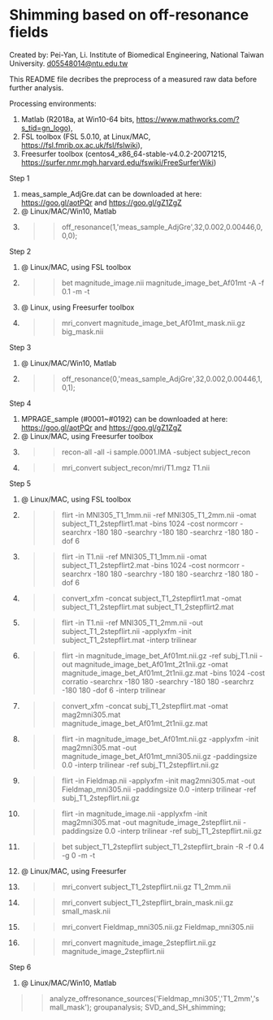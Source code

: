 # Shimming based on off-resonance fields

Created by:
Pei-Yan, Li.
Institute of Biomedical Engineering, 
National Taiwan University.
d05548014@ntu.edu.tw

This README file decribes the preprocess of a measured raw data before further analysis.

Processing environments: 
1. Matlab (R2018a, at Win10-64 bits, https://www.mathworks.com/?s_tid=gn_logo), 
2. FSL toolbox (FSL 5.0.10, at Linux/MAC, https://fsl.fmrib.ox.ac.uk/fsl/fslwiki), 
3. Freesurfer toolbox (centos4_x86_64-stable-v4.0.2-20071215, https://surfer.nmr.mgh.harvard.edu/fswiki/FreeSurferWiki)

Step 1
1. meas_sample_AdjGre.dat can be downloaded at here: https://goo.gl/aotPQr and https://goo.gl/gZ1ZgZ
2. @ Linux/MAC/Win10, Matlab
3. >> off_resonance(1,'meas_sample_AdjGre',32,0.002,0.00446,0,0,0); 

Step 2
1. @ Linux/MAC, using FSL toolbox
2. >> bet magnitude_image.nii magnitude_image_bet_Af01mt -A -f 0.1 -m -t
3. @ Linux, using Freesurfer toolbox
4. >> mri_convert magnitude_image_bet_Af01mt_mask.nii.gz big_mask.nii

Step 3
1. @ Linux/MAC/Win10, Matlab
2. >> off_resonance(0,'meas_sample_AdjGre',32,0.002,0.00446,1,0,1);

Step 4
1. MPRAGE_sample (#0001~#0192) can be downloaded at here: https://goo.gl/aotPQr and https://goo.gl/gZ1ZgZ
2. @ Linux/MAC, using Freesurfer toolbox
3. >> recon-all -all -i sample.0001.IMA -subject subject_recon
4. >> mri_convert subject_recon/mri/T1.mgz T1.nii

Step 5
1. @ Linux/MAC, using FSL toolbox
2. >> flirt -in MNI305_T1_1mm.nii -ref MNI305_T1_2mm.nii -omat subject_T1_2stepflirt1.mat -bins 1024 -cost normcorr -searchrx -180 180 -searchry -180 180 -searchrz -180 180 -dof 6
3. >> flirt -in T1.nii -ref MNI305_T1_1mm.nii -omat subject_T1_2stepflirt2.mat -bins 1024 -cost normcorr -searchrx -180 180 -searchry -180 180 -searchrz -180 180 -dof 6
4. >> convert_xfm -concat subject_T1_2stepflirt1.mat -omat subject_T1_2stepflirt.mat subject_T1_2stepflirt2.mat
5. >> flirt -in T1.nii -ref MNI305_T1_2mm.nii -out subject_T1_2stepflirt.nii -applyxfm -init subject_T1_2stepflirt.mat -interp trilinear
6. >> flirt -in magnitude_image_bet_Af01mt.nii.gz -ref subj_T1.nii -out magnitude_image_bet_Af01mt_2t1nii.gz -omat magnitude_image_bet_Af01mt_2t1nii.gz.mat -bins 1024 -cost corratio -searchrx -180 180 -searchry -180 180 -searchrz -180 180 -dof 6 -interp trilinear
7. >> convert_xfm -concat subj_T1_2stepflirt.mat -omat mag2mni305.mat magnitude_image_bet_Af01mt_2t1nii.gz.mat
8. >> flirt -in magnitude_image_bet_Af01mt.nii.gz -applyxfm -init mag2mni305.mat -out magnitude_image_bet_Af01mt_mni305.nii.gz -paddingsize 0.0 -interp trilinear -ref subj_T1_2stepflirt.nii.gz
9. >> flirt -in Fieldmap.nii -applyxfm -init mag2mni305.mat -out Fieldmap_mni305.nii -paddingsize 0.0 -interp trilinear -ref subj_T1_2stepflirt.nii.gz
10. >> flirt -in magnitude_image.nii -applyxfm -init mag2mni305.mat -out magnitude_image_2stepflirt.nii -paddingsize 0.0 -interp trilinear -ref subj_T1_2stepflirt.nii.gz
11. >> bet subject_T1_2stepflirt subject_T1_2stepflirt_brain -R -f 0.4 -g 0 -m -t
12. @ Linux/MAC, using Freesurfer
13. >> mri_convert subject_T1_2stepflirt.nii.gz T1_2mm.nii
14. >> mri_convert subject_T1_2stepflirt_brain_mask.nii.gz small_mask.nii
15. >> mri_convert Fieldmap_mni305.nii.gz Fieldmap_mni305.nii
16. >> mri_convert magnitude_image_2stepflirt.nii.gz magnitude_image_2stepflirt.nii


Step 6
1. @ Linux/MAC/Win10, Matlab
>> analyze_offresonance_sources('Fieldmap_mni305','T1_2mm','small_mask');
>> groupanalysis;
>> SVD_and_SH_shimming;
